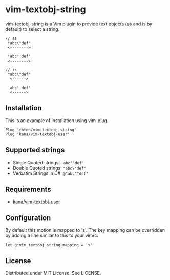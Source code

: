 
# vim-textobj-string

vim-textobj-string is a Vim plugin to provide text objects (as and is by default) to select a string.

```
// as
 "abc\"def"
 <-------->

 'abc''def'
 <-------->

// is
 "abc\"def"
  <------>

 'abc''def'
  <------>
```

## Installation

This is an example of installation using vim-plug.

```
Plug 'rbtnn/vim-textobj-string'
Plug 'kana/vim-textobj-user'
```

## Supported strings

* Single Quoted strings: `'abc''def'`
* Double Quoted strings: `"abc\"def"`
* Verbatim Strings in C#: `@"abc""def"`

## Requirements

* [kana/vim-textobj-user](https://github.com/kana/vim-textobj-user)

## Configuration
By default this motion is mapped to 's'. The key mapping can be overridden by adding a line similar to this to your vimrc:

```
let g:vim_textobj_string_mapping = 'x'
```

## License
Distributed under MIT License. See LICENSE.
